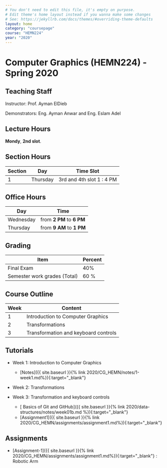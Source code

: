 ```yaml
---
# You don't need to edit this file, it's empty on purpose.
# Edit theme's home layout instead if you wanna make some changes
# See: https://jekyllrb.com/docs/themes/#overriding-theme-defaults
layout: home
category: "coursepage"
course: "HEMN224"
year: "2020"
---
```

# Computer  Graphics \(HEMN224\) - Spring 2020

## Teaching Staff

Instructor: Prof. Ayman ElDieb

Demonstrators:  Eng. Ayman Anwar and Eng. Eslam Adel  

## Lecture Hours

**Mondy**, **2nd slot**.

## Section Hours

| Section | Day | Time Slot |
|---------|-----|-----------|
|   1     | Thursday | 3rd and 4th slot  1 : 4 PM |

## Office Hours

| Day | Time |
|-----|-----------|
| Wednesday | from **2 PM** to **6 PM** |
| Thursday | from **9 AM** to **1 PM** |

## Grading

| Item | Percent  |
|-----|-----------|
| Final Exam | 40%  |
| Semester work grades (Total) | 60 % |


## Course Outline

| Week | Content |
|------|---------| 
|   1  | Introduction to Computer Graphics| 
|   2  | Transformations|  
|   3  | Transformation and keyboard controls  | 

## Tutorials

* Week 1: Introduction to Computer Graphics
    * [Notes]({{ site.baseurl }}{% link 2020/CG_HEMN/notes/1-week1.md%}){:target="_blank"}

* Week 2: Transformations


* Week 3: Transformation and keyboard controls
    * [ Basics of Git and GitHub]({{ site.baseurl }}{% link 2020/data-structures/notes/week01b.md %}){:target="_blank"}
    * [Assignment1]({{ site.baseurl }}{% link 2020/CG_HEMN/assignments/assignment1.md%}){:target="_blank"}

## Assignments
    
* [Assignment-1]({{ site.baseurl }}{% link 2020/CG_HEMN/assignments/assignment1.md%}){:target="_blank"} : Robotic Arm 
